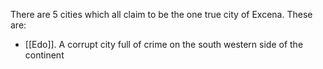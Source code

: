 There are 5 cities which all claim to be the one true city of Excena. These are:
- [[Edo]]. A corrupt city full of crime on the south western side of the continent